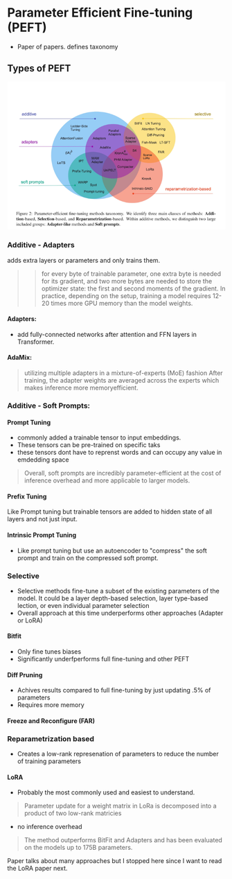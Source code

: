 # Parameter Efficient Fine-tuning (PEFT)

* Paper of papers. defines taxonomy 
## Types of PEFT
![here](https://github.com/pankajsethi/ml/blob/main/papers/images/peft-types.png)
### Additive - Adapters
adds extra layers or parameters and only trains them. 

> > for every byte of trainable parameter, one extra byte is needed for its gradient, and two more bytes are needed to store the optimizer state: the first and second moments of the gradient. In practice, depending on the setup, training a model requires 12-20 times more GPU memory than the model weights.

#### Adapters:
 * add fully-connected networks after attention and FFN layers in Transformer.
#### AdaMix:
 > utilizing multiple adapters in a mixture-of-experts (MoE) fashion
 >  After training, the adapter weights are averaged across the experts which makes inference more memoryefficient.
### Additive -  Soft Prompts: 

####  Prompt Tuning
 * commonly added a trainable tensor to input embeddings.
 * These  tensors can be pre-trained on specific taks
 * these tensors dont have to reprenst words and can occupy any value in emdedding space
 > Overall, soft prompts are incredibly parameter-efficient at the cost of inference
overhead and more applicable to larger models.

#### Prefix Tuning
Like Prompt tuning but trainable tensors are added to hidden state of all layers and not just input.

#### Intrinsic Prompt Tuning
* Like  prompt tuning but use an autoencoder to "compress" the soft prompt and train on the compressed soft prompt.


### Selective
* Selective methods fine-tune a subset of the existing parameters of the model. It could be a layer depth-based selection, layer type-based lection, or even individual parameter selection
* Overall approach at this time underperforms other approaches (Adapter or LoRA)

#### Bitfit
* Only fine tunes biases
* Significantly underfperforms full fine-tuning and other PEFT

#### Diff Pruning
* Achives results compared to full fine-tuning by just updating .5% of parameters
* Requires more memory

#### Freeze and Reconfigure (FAR)


### Reparametrization based  
* Creates a low-rank represenation of parameters to reduce the number of training parameters

#### LoRA
* Probably the most commonly used and easiest to understand.
> Parameter update for a weight matrix in LoRa is decomposed into a product of two low-rank matricies
* no inference overhead
> The method outperforms BitFit and Adapters and has been evaluated on the models up to 175B parameters.

Paper talks about many approaches but I stopped here since I want to read the LoRA paper next.

